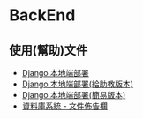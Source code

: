 # BackEnd
## 使用(幫助)文件
- [Django 本地端部署](https://hackmd.io/s/SkkJbgwoX)
- [Django 本地端部署(給助教版本)](https://hackmd.io/s/SkYPfd1ZE)
- [Django 本地端部署(簡易版本)](https://hackmd.io/s/ByLA-QHeQ)
- [資料庫系統 - 文件佈告欄](https://hackmd.io/s/rJvjelCdm)
